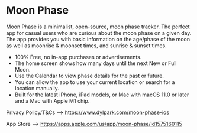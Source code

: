 # Moon Phase

Moon Phase is a minimalist, open-source, moon phase tracker. The perfect app for casual users who are curious about the moon phase on a given day. The app provides you with basic information on the age/phase of the moon as well as moonrise & moonset times, and sunrise & sunset times.

- 100% Free, no in-app purchases or advertisements.
- The home screen shows how many days until the next New or Full Moon.
- Use the Calendar to view phase details for the past or future. 
- You can allow the app to use your current location or search for a location manually. 
- Built for the latest iPhone, iPad models, or Mac with macOS 11.0 or later and a Mac with Apple M1 chip. 

Privacy Policy/T&Cs --> https://www.dylpark.com/moon-phase-ios

App Store --> https://apps.apple.com/us/app/moon-phase/id1575160115
